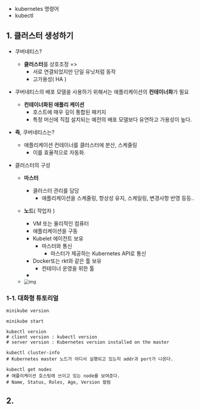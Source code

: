 * kubernetes 명령어
* kubectl



## 1. 클러스터 생성하기

* 쿠버네티스?
  * **클러스터**를 상호조정 => 
    * 서로 연결되었지만 단일 유닛처럼 동작
    * 고가용성( HA )
* 쿠버네티스의 배포 모델을 사용하기 위해서는 애플리케이션의 **컨테이너화**가 필요
  * **컨테이너화된 애플리 케이션**
    * 호스트에 매우 깊이 통합된 패키지
    * 특정 머신에 직접 설치되는 예전의 배포 모델보다 유연하고 가용성이 높다.
* **즉**, 쿠버네티스는?
  * 애플리케이션 컨테이너를 클러스터에 분산, 스케줄링
    * 이를 효율적으로 자동화.



* 클러스터의 구성

  * **마스터**

    * 클러스터 관리를 담당
      * 애플리케이션을 스케줄링, 항상성 유지, 스케일링, 변경사항 반영 등등..

  * **노드**( 작업자 )

    * VM 또는 물리적인 컴퓨터
    * 애플리케이션을 구동
    * Kubelet 에이전트 보유
      * 마스터와 통신
        * 마스터가 제공하는 Kubernetes API로 통신
    * Docker또는 rkt와 같은 툴 보유
      * 컨테이너 운영을 위한 툴
    * 

    

  * <img src="https://d33wubrfki0l68.cloudfront.net/99d9808dcbf2880a996ed50d308a186b5900cec9/40b94/docs/tutorials/kubernetes-basics/public/images/module_01_cluster.svg" alt="img" style="zoom: 80%;" />

### 1-1. 대화형 튜토리얼

```
minikube version

minikube start

kubectl version
# client version : kubectl version
# server version : Kubernetes version installed on the master

kubectl cluster-info
# Kubernetes master 노드가 어디서 실행되고 있는지 addr과 port가 나온다.

kubectl get nodes
# 애플리케이션 호스팅에 쓰이고 있는 node를 보여준다.
# Name, Status, Roles, Age, Version 컬럼
```





## 2. 